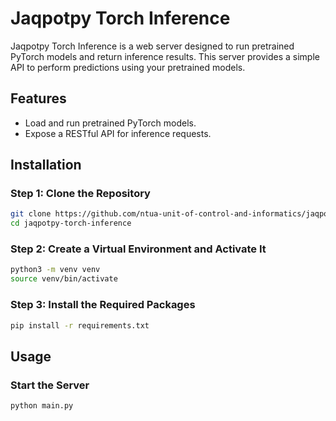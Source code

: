# Jaqpotpy Torch Inference

Jaqpotpy Torch Inference is a web server designed to run pretrained PyTorch models and return inference results. This server provides a simple API to perform predictions using your pretrained models.

## Features

- Load and run pretrained PyTorch models.
- Expose a RESTful API for inference requests.

## Installation

### Step 1: Clone the Repository

```bash
git clone https://github.com/ntua-unit-of-control-and-informatics/jaqpotpy-torch-inference.git
cd jaqpotpy-torch-inference
```

### Step 2: Create a Virtual Environment and Activate It
```bash
python3 -m venv venv
source venv/bin/activate
```
### Step 3: Install the Required Packages
```bash
pip install -r requirements.txt
```

## Usage

### Start the Server
```bash
python main.py
```

